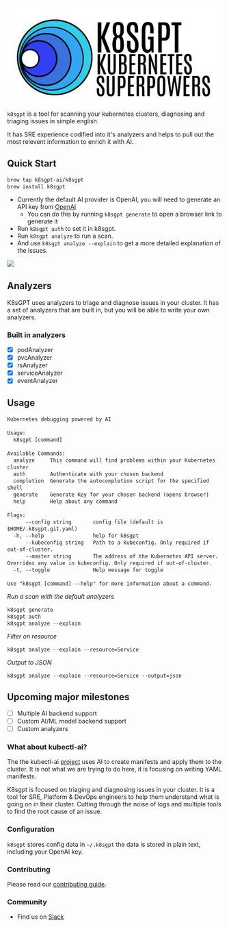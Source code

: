 <picture>
  <source media="(prefers-color-scheme: dark)" srcset="./images/banner-white.png" width="600px;">
  <img alt="Text changing depending on mode. Light: 'So light!' Dark: 'So dark!'" src="./images/banner-black.png" width="600px;">
</picture>

`k8sgpt` is a tool for scanning your kubernetes clusters, diagnosing and triaging issues in simple english.

It has SRE experience codified into it's analyzers and helps to pull out the most relevent information to enrich it with AI.

## Quick Start

```
brew tap k8sgpt-ai/k8sgpt
brew install k8sgpt
```

* Currently the default AI provider is OpenAI, you will need to generate an API key from [OpenAI](https://openai.com)
  * You can do this by running `k8sgpt generate` to open a browser link to generate it 
* Run `k8sgpt auth` to set it in k8sgpt.
* Run `k8sgpt analyze` to run a scan.
* And use `k8sgpt analyze --explain` to get a more detailed explanation of the issues.

<img src="images/landing.png" width=650px; />

## Analyzers

K8sGPT uses analyzers to triage and diagnose issues in your cluster. It has a set of analyzers that are built in, but you will be able to write your own analyzers.

### Built in analyzers

- [x] podAnalyzer
- [x] pvcAnalyzer
- [x] rsAnalyzer
- [x] serviceAnalyzer
- [x] eventAnalyzer

## Usage

```
Kubernetes debugging powered by AI

Usage:
  k8sgpt [command]

Available Commands:
  analyze     This command will find problems within your Kubernetes cluster
  auth        Authenticate with your chosen backend
  completion  Generate the autocompletion script for the specified shell
  generate    Generate Key for your chosen backend (opens browser)
  help        Help about any command

Flags:
      --config string       config file (default is $HOME/.k8sgpt.git.yaml)
  -h, --help                help for k8sgpt
      --kubeconfig string   Path to a kubeconfig. Only required if out-of-cluster.
      --master string       The address of the Kubernetes API server. Overrides any value in kubeconfig. Only required if out-of-cluster.
  -t, --toggle              Help message for toggle

Use "k8sgpt [command] --help" for more information about a command.
```

_Run a scan with the default analyzers_

```
k8sgpt generate
k8sgpt auth
k8sgpt analyze --explain
```

_Filter on resource_

```
k8sgpt analyze --explain --resource=Service
```

_Output to JSON_

```
k8sgpt analyze --explain --resource=Service --output=json
```

## Upcoming major milestones

- [ ] Multiple AI backend support
- [ ] Custom AI/ML model backend support
- [ ] Custom analyzers

### What about kubectl-ai?

The the kubectl-ai [project](https://github.com/sozercan/kubectl-ai) uses AI to create manifests and apply them to the cluster. It is not what we are trying to do here, it is focusing on writing YAML manifests.

K8sgpt is focused on triaging and diagnosing issues in your cluster. It is a tool for SRE, Platform & DevOps engineers to help them understand what is going on in their cluster. Cutting through the noise of logs and multiple tools to find the root cause of an issue.


### Configuration 

`k8sgpt` stores config data in `~/.k8sgpt` the data is stored in plain text, including your OpenAI key.

### Contributing

Please read our [contributing guide](./CONTRIBUTING.md).
### Community
* Find us on [Slack](https://cloud-native.slack.com/channels/k8sgpt-ai)
